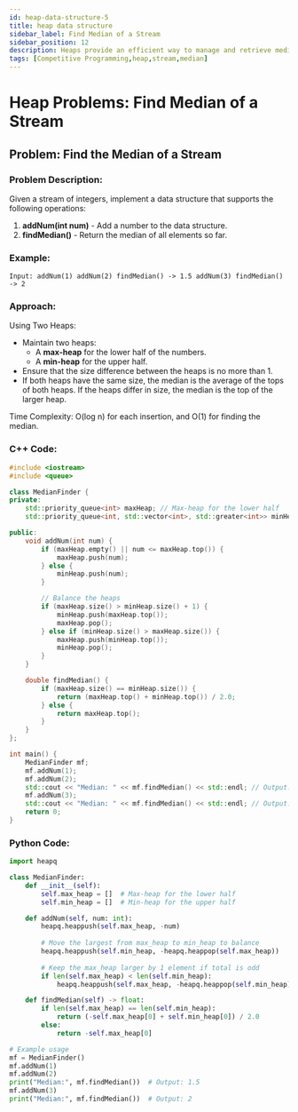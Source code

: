 ```yaml
---
id: heap-data-structure-5
title: heap data structure
sidebar_label: Find Median of a Stream
sidebar_position: 12
description: Heaps provide an efficient way to manage and retrieve median values from a stream of data by balancing two heaps.
tags: [Competitive Programming,heap,stream,median]
---
```


# Heap Problems: Find Median of a Stream

## Problem: Find the Median of a Stream

### Problem Description:
Given a stream of integers, implement a data structure that supports the following operations:
1. **addNum(int num)** - Add a number to the data structure.
2. **findMedian()** - Return the median of all elements so far.

### Example:
```
Input: addNum(1) addNum(2) findMedian() -> 1.5 addNum(3) findMedian() -> 2
```

### Approach:
Using Two Heaps:
- Maintain two heaps:
  - A **max-heap** for the lower half of the numbers.
  - A **min-heap** for the upper half.
- Ensure that the size difference between the heaps is no more than 1.
- If both heaps have the same size, the median is the average of the tops of both heaps. If the heaps differ in size, the median is the top of the larger heap.

Time Complexity: O(log n) for each insertion, and O(1) for finding the median.

### C++ Code:

```cpp
#include <iostream>
#include <queue>

class MedianFinder {
private:
    std::priority_queue<int> maxHeap; // Max-heap for the lower half
    std::priority_queue<int, std::vector<int>, std::greater<int>> minHeap; // Min-heap for the upper half

public:
    void addNum(int num) {
        if (maxHeap.empty() || num <= maxHeap.top()) {
            maxHeap.push(num);
        } else {
            minHeap.push(num);
        }

        // Balance the heaps
        if (maxHeap.size() > minHeap.size() + 1) {
            minHeap.push(maxHeap.top());
            maxHeap.pop();
        } else if (minHeap.size() > maxHeap.size()) {
            maxHeap.push(minHeap.top());
            minHeap.pop();
        }
    }

    double findMedian() {
        if (maxHeap.size() == minHeap.size()) {
            return (maxHeap.top() + minHeap.top()) / 2.0;
        } else {
            return maxHeap.top();
        }
    }
};

int main() {
    MedianFinder mf;
    mf.addNum(1);
    mf.addNum(2);
    std::cout << "Median: " << mf.findMedian() << std::endl; // Output: 1.5
    mf.addNum(3);
    std::cout << "Median: " << mf.findMedian() << std::endl; // Output: 2
    return 0;
}
```
### Python Code:
```python
import heapq

class MedianFinder:
    def __init__(self):
        self.max_heap = []  # Max-heap for the lower half
        self.min_heap = []  # Min-heap for the upper half

    def addNum(self, num: int):
        heapq.heappush(self.max_heap, -num)
        
        # Move the largest from max_heap to min_heap to balance
        heapq.heappush(self.min_heap, -heapq.heappop(self.max_heap))
        
        # Keep the max_heap larger by 1 element if total is odd
        if len(self.max_heap) < len(self.min_heap):
            heapq.heappush(self.max_heap, -heapq.heappop(self.min_heap))

    def findMedian(self) -> float:
        if len(self.max_heap) == len(self.min_heap):
            return (-self.max_heap[0] + self.min_heap[0]) / 2.0
        else:
            return -self.max_heap[0]

# Example usage
mf = MedianFinder()
mf.addNum(1)
mf.addNum(2)
print("Median:", mf.findMedian())  # Output: 1.5
mf.addNum(3)
print("Median:", mf.findMedian())  # Output: 2
```